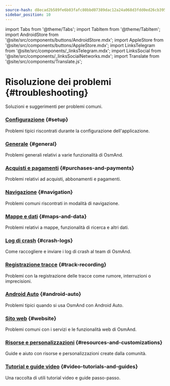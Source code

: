 ```yaml
---
source-hash: d8ecad2b589fe6b03fafc80bbd07389dac12a24a068d3fdd0ed26cb3959de697
sidebar_position: 10
---
```

import Tabs from '@theme/Tabs';
import TabItem from '@theme/TabItem';
import AndroidStore from '@site/src/components/buttons/AndroidStore.mdx';
import AppleStore from '@site/src/components/buttons/AppleStore.mdx';
import LinksTelegram from '@site/src/components/_linksTelegram.mdx';
import LinksSocial from '@site/src/components/_linksSocialNetworks.mdx';
import Translate from '@site/src/components/Translate.js';


# Risoluzione dei problemi {#troubleshooting}

Soluzioni e suggerimenti per problemi comuni.

### [Configurazione](./setup.md) {#setup}

Problemi tipici riscontrati durante la configurazione dell'applicazione.

### [Generale](./general.md) {#general}

Problemi generali relativi a varie funzionalità di OsmAnd.

### [Acquisti e pagamenti](./purchases_payments.md) {#purchases-and-payments}

Problemi relativi ad acquisti, abbonamenti e pagamenti.

### [Navigazione](./navigation.md) {#navigation}

Problemi comuni riscontrati in modalità di navigazione.

### [Mappe e dati](./maps-data.md) {#maps-and-data}

Problemi relativi a mappe, funzionalità di ricerca e altri dati.

### [Log di crash](./crash-logs.md) {#crash-logs}

Come raccogliere e inviare i log di crash al team di OsmAnd.

### [Registrazione tracce](./track-recording-issues.md) {#track-recording}

Problemi con la registrazione delle tracce come rumore, interruzioni o imprecisioni.

### [Android Auto](./android_auto.md) {#android-auto}

Problemi tipici quando si usa OsmAnd con Android Auto.

### [Sito web](./web.md) {#website}

Problemi comuni con i servizi e le funzionalità web di OsmAnd.

### [Risorse e personalizzazioni](./resources.md) {#resources-and-customizations}

Guide e aiuto con risorse e personalizzazioni create dalla comunità.

### [Tutorial e guide video](./video-tutorials.md) {#video-tutorials-and-guides}

Una raccolta di utili tutorial video e guide passo-passo.